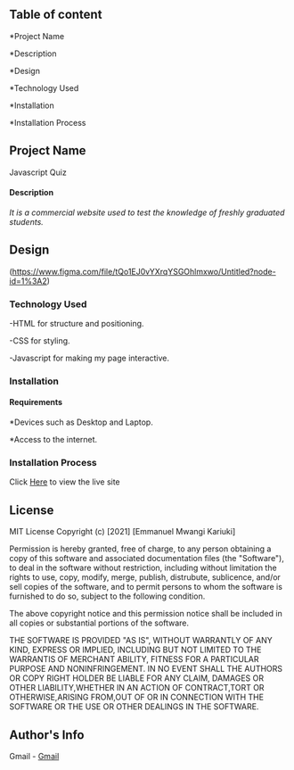 ## Table of content
*Project Name

*Description

*Design

*Technology Used

*Installation

*Installation Process


## Project Name
Javascript Quiz
#### Description
 _It is a commercial website used to test the knowledge of freshly graduated students._

## Design
(https://www.figma.com/file/tQo1EJ0vYXrqYSGOhlmxwo/Untitled?node-id=1%3A2)

### **Technology Used**
-HTML for structure and positioning.

-CSS for styling.

-Javascript for making my page interactive.

### Installation
#### Requirements
*Devices such as Desktop and Laptop.

*Access to the internet.

### Installation Process
Click [Here](https://github.com/Kariuki1976/JavascriptQuiz.git) to view the live site
## License
MIT License Copyright (c) [2021] [Emmanuel Mwangi Kariuki]

Permission is hereby granted, free of charge, to any person obtaining a copy of this software and associated documentation files (the "Software"), to deal in the software without restriction, including without limitation the rights to use, copy, modify, merge, publish, distrubute, sublicence, and/or sell copies of the software, and to permit persons to whom the software is furnished to do so, subject to the following condition.

The above copyright notice and this permission notice shall be included
 in all copies or substantial portions of the software.

THE SOFTWARE IS PROVIDED "AS IS", WITHOUT WARRANTLY OF ANY KIND, EXPRESS OR IMPLIED, INCLUDING BUT NOT LIMITED TO THE WARRANTIS OF MERCHANT ABILITY, FITNESS FOR A PARTICULAR PURPOSE AND NONINFRINGEMENT. IN NO EVENT SHALL THE AUTHORS OR COPY RIGHT HOLDER BE LIABLE FOR ANY CLAIM, DAMAGES OR OTHER LIABILITY,WHETHER IN AN ACTION OF CONTRACT,TORT OR OTHERWISE,ARISING FROM,OUT OF OR IN CONNECTION WITH THE SOFTWARE OR THE USE OR OTHER DEALINGS IN THE SOFTWARE.
## Author's Info
Gmail - [Gmail](https://mail.google.com/mail/u/0/?tab=rm&ogbl#inbox)


